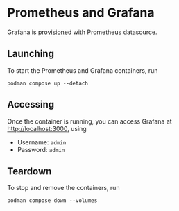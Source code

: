 # Prometheus and Grafana

Grafana is [provisioned](https://grafana.com/tutorials/provision-dashboards-and-data-sources/) with Prometheus datasource.

## Launching

To start the Prometheus and Grafana containers, run

```shell
podman compose up --detach
```

## Accessing

Once the container is running, you can access Grafana at [http://localhost:3000](http://localhost:3000), using

- Username: `admin`
- Password: `admin`

## Teardown

To stop and remove the containers, run

```shell
podman compose down --volumes
```
